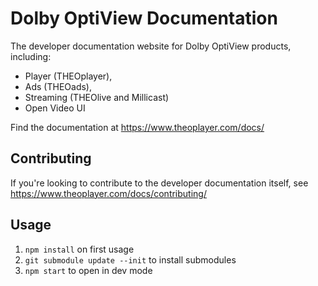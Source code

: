 # Dolby OptiView Documentation

The developer documentation website for Dolby OptiView products, including:

- Player (THEOplayer),
- Ads (THEOads),
- Streaming (THEOlive and Millicast)
- Open Video UI

Find the documentation at https://www.theoplayer.com/docs/

## Contributing

If you're looking to contribute to the developer documentation itself, see https://www.theoplayer.com/docs/contributing/

## Usage

1. `npm install` on first usage
2. `git submodule update --init` to install submodules
3. `npm start` to open in dev mode
